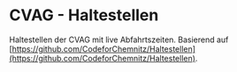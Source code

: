 CVAG - Haltestellen
===================

Haltestellen der CVAG mit live Abfahrtszeiten. Basierend auf [https://github.com/CodeforChemnitz/Haltestellen](https://github.com/CodeforChemnitz/Haltestellen).